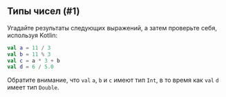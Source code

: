 ## Типы чисел (#1)

Угадайте результаты следующих выражений, а затем проверьте себя, используя
Kotlin:

```kotlin
val a = 11 / 3
val b = 11 % 3
val c = a * 3 + b
val d = 6 / 5.0
```

Обратите внимание, что `val` `a`, `b` и `c` имеют тип `Int`, в то время как `val`
`d` имеет тип `Double`.